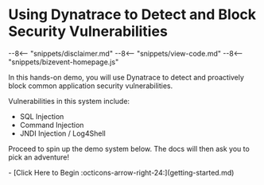 # Using Dynatrace to Detect and Block Security Vulnerabilities

--8<-- "snippets/disclaimer.md"
--8<-- "snippets/view-code.md"
--8<-- "snippets/bizevent-homepage.js"

In this hands-on demo, you will use Dynatrace to detect and proactively block common application security vulnerabilities.

Vulnerabilities in this system include:

* SQL Injection
* Command Injection
* JNDI Injection / Log4Shell

Proceed to spin up the demo system below. The docs will then ask you to pick an adventure!

<div class="grid cards" markdown>
- [Click Here to Begin :octicons-arrow-right-24:](getting-started.md)
</div>